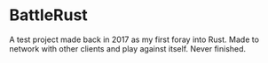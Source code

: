 # BattleRust
A test project made back in 2017 as my first foray into Rust. Made to network with other clients and play against itself. Never finished.
